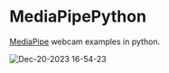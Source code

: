 # MediaPipePython

[MediaPipe](https://mediapipe.dev/) webcam examples in python.

![Dec-20-2023 16-54-23](https://github.com/tot-ra/mediapipe-demo/assets/445122/1cb8e0ff-1fe8-4690-9c10-839fb98743b8)
